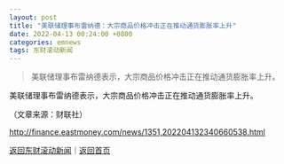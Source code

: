 ```yaml
---
layout: post
title: "美联储理事布雷纳德：大宗商品价格冲击正在推动通货膨胀率上升"
date: 2022-04-13 00:24:00 +0800
categories: emnews
tags: 东财滚动新闻
---
```

> 美联储理事布雷纳德表示，大宗商品价格冲击正在推动通货膨胀率上升。

<p>美联储理事布雷纳德表示，大宗商品价格冲击正在推动通货膨胀率上升。</p><p class="em_media">（文章来源：财联社）</p>

<http://finance.eastmoney.com/news/1351,202204132340660538.html>

[返回东财滚动新闻](//finews.withounder.com/emnews/)｜[返回首页](//finews.withounder.com/)